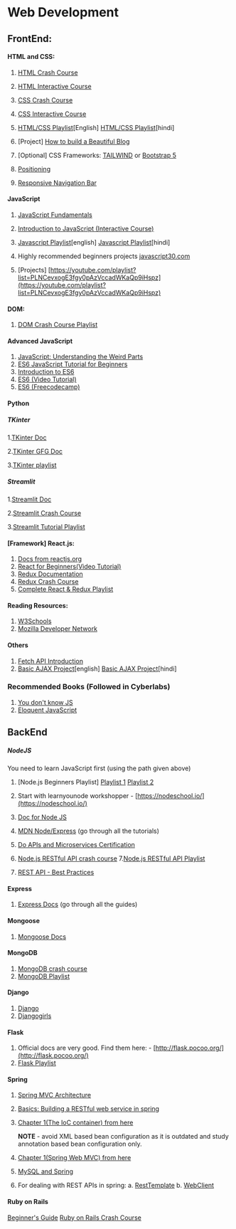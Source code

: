 # Web Development

## FrontEnd:

#### HTML and CSS:

1. [HTML Crash Course](https://youtu.be/kUMe1FH4CHE)
2. [HTML Interactive Course](https://scrimba.com/g/ghtml)
3. [CSS Crash Course](https://youtu.be/1Rs2ND1ryYc)
4. [CSS Interactive Course](https://scrimba.com/g/gintrotocss)
5. [HTML/CSS Playlist](https://youtube.com/playlist?list=PLwoh6bBAszPrNlrMqJXnb9G6MdgSfN686)[English]
[HTML/CSS Playlist](https://youtube.com/playlist?list=PLwgFb6VsUj_mtXvKDupqdWB2JBiek8YPB)[hindi]

6. \[Project\] [How to build a Beautiful Blog](https://scrimba.com/g/gbuildablog)
7. \[Optional\] CSS Frameworks: [TAILWIND](https://tailwindcss.com) or [Bootstrap 5](https://getbootstrap.com)
8. [Positioning](https://developer.mozilla.org/en-US/docs/Learn/CSS/CSS_layout/Positioning)
9. [Responsive Navigation Bar](https://www.taniarascia.com/responsive-dropdown-navigation-bar/)

#### JavaScript

1. [JavaScript Fundamentals](https://youtu.be/Qqx_wzMmFeA)
2. [Introduction to JavaScript \(Interactive Course\)](https://scrimba.com/g/gintrotojavascript)
3. [Javascript Playlist](https://youtube.com/playlist?list=PLsyeobzWxl7rrvgG7MLNIMSTzVCDZZcT4)[english]
 [Javascript Playlist](https://youtube.com/playlist?list=PLu0W_9lII9ahR1blWXxgSlL4y9iQBnLpR)[hindi]

4. Highly recommended beginners projects [javascript30.com](https://javascript30.com/)
5. \[Projects\] [https://youtube.com/playlist?list=PLNCevxogE3fgy0pAzVccadWKaQp9iHspz](https://youtube.com/playlist?list=PLNCevxogE3fgy0pAzVccadWKaQp9iHspz)

#### DOM:

1. [DOM Crash Course Playlist](https://youtube.com/playlist?list=PL4cUxeGkcC9gfoKa5la9dsdCNpuey2s-V)

#### Advanced JavaScript

1. [JavaScript: Understanding the Weird Parts](https://www.youtube.com/watch?v=Bv_5Zv5c-Ts)
2. [ES6 JavaScript Tutorial for Beginners](https://youtu.be/uaBNBWwjzV8)
3. [Introduction to ES6](https://scrimba.com/playlist/p4Mrt9)
4. [ES6 (Video Tutorial)](https://www.youtube.com/watch?v=WZQc7RUAg18)
5. [ES6 (Freecodecamp)](https://www.freecodecamp.org/learn/javascript-algorithms-and-data-structures/es6/)

#### Python

##### TKinter

1.[TKinter Doc](https://docs.python.org/3/library/tkinter.html)

2.[TKinter GFG  Doc](https://www.geeksforgeeks.org/python-gui-tkinter/)

3.[TKinter playlist](https://youtube.com/playlist?list=PLCC34OHNcOtoC6GglhF3ncJ5rLwQrLGnV)



##### Streamlit

1.[Streamlit Doc](https://docs.streamlit.io/)

2.[Streamlit Crash Course](https://youtu.be/_9WiB2PDO7k)

3.[Streamlit Tutorial Playlist](https://youtube.com/playlist?list=PLgkF0qak9G4-TC9_tKW1V4GRcJ9cdmnlx)



#### \[Framework\] React.js:

1. [Docs from reactjs.org](https://reactjs.org/)
2. [React for Beginners(Video Tutorial)](https://youtube.com/playlist?list=PLC3y8-rFHvwgg3vaYJgHGnModB54rxOk3)
3. [Redux Documentation](https://redux.js.org/introduction/getting-started)
4. [Redux Crash Course](https://youtu.be/9jULHSe41ls)
5. [Complete React & Redux Playlist](https://youtube.com/playlist?list=PLC3y8-rFHvwheJHvseC3I0HuYI2f46oAK)

#### Reading Resources:

1. [W3Schools](https://www.w3schools.com/)
2. [Mozilla Developer Network](https://developer.mozilla.org/en-US/docs/Learn)

#### Others

1. [Fetch API Introduction](https://youtu.be/tc8DU14qX6I)
2. [Basic AJAX Project](https://www.youtube.com/watch?v=tUE2Nic21BA)[english]
[Basic AJAX Project](https://youtu.be/wqkkcC6X-qQ)[hindi]


### Recommended Books \(Followed in Cyberlabs\)

1. [You don't know JS](https://maximdenisov.gitbooks.io/you-don-t-know-js/content/)
2. [Eloquent JavaScript](http://eloquentjavascript.net)

## BackEnd

##### NodeJS

You need to learn JavaScript first \(using the path given above\)

1. [Node.js Beginners Playlist]
  [Playlist 1](https://www.youtube.com/playlist?list=PL4cUxeGkcC9gcy9lrvMJ75z9maRw4byYp)
  [Playlist 2](https://youtube.com/playlist?list=PL4cUxeGkcC9jsz4LDYc6kv3ymONOKxwBU)

2. Start with learnyounode workshopper - [https://nodeschool.io/](https://nodeschool.io/)
3. [Doc for Node JS](https://nodejs.org/en/docs/)
4. [MDN Node/Express](https://developer.mozilla.org/en-US/docs/Learn/Server-side/Express_Nodejs) (go through all the tutorials)
5. [Do APIs and Microservices Certification](https://www.freecodecamp.org/learn/)
6. [Node.js RESTful API crash course](https://youtu.be/l8WPWK9mS5M)
7.[Node.js RESTful API Playlist](https://youtube.com/playlist?list=PL55RiY5tL51q4D-B63KBnygU6opNPFk_q)
8. [REST API - Best Practices](https://medium.com/hashmapinc/rest-good-practices-for-api-design-881439796dc9)

#### Express

1. [Express Docs](https://expressjs.com/) (go through all the guides)

#### Mongoose

1. [Mongoose Docs](https://mongoosejs.com/docs/guide.html)

#### MongoDB

1. [MongoDB crash course](https://youtu.be/ofme2o29ngU)
2. [MongoDB Playlist](https://youtube.com/playlist?list=PL4cUxeGkcC9h77dJ-QJlwGlZlTd4ecZOA)

#### Django

1. [Django](https://docs.djangoproject.com/en/4.1/)
2. [Djangogirls](https://tutorial.djangogirls.org/en/)

#### Flask

1. Official docs are very good. Find them here: - [http://flask.pocoo.org/](http://flask.pocoo.org/)
2. [ Flask Playlist](https://youtube.com/playlist?list=PLF2JzgCW6-YY_TZCmBrbOpgx5pSNBD0_L)

#### Spring

1. [Spring MVC Architecture](https://youtu.be/g2b-NbR48Jo)
2. [Basics: Building a RESTful web service in spring](https://spring.io/guides/gs/rest-service/)
3. [Chapter 1\(The IoC container\) from here](https://docs.spring.io/spring/docs/5.0.7.RELEASE/spring-framework-reference/core.html#beans)

   **NOTE** - avoid XML based bean configuration as it is outdated and study annotation based bean configuration only.

4. [Chapter 1\(Spring Web MVC\) from here](https://docs.spring.io/spring/docs/5.0.7.RELEASE/spring-framework-reference/web.html#mvc)
5. [MySQL and Spring](https://spring.io/guides/gs/accessing-data-mysql/)
6. For dealing with REST APIs in spring: a. [RestTemplate](https://docs.spring.io/spring/docs/5.0.7.RELEASE/spring-framework-reference/integration.html#rest-client-access) b. [WebClient](https://docs.spring.io/spring/docs/5.0.7.RELEASE/spring-framework-reference/web-reactive.html#webflux-client)

#### Ruby on Rails
[Beginner's Guide](https://revelry.co/rails-beginners-guide/)
[Ruby on Rails Crash Course](https://youtu.be/fmyvWz5TUWg)
